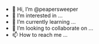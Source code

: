 - 👋 Hi, I’m @peapersweeper
- 👀 I’m interested in ...
- 🌱 I’m currently learning ...
- 💞️ I’m looking to collaborate on ...
- 📫 How to reach me ...

<!---
peapersweeper/peapersweeper is a ✨ special ✨ repository because its `README.md` (this file) appears on your GitHub profile.
You can click the Preview link to take a look at your changes.
--->
